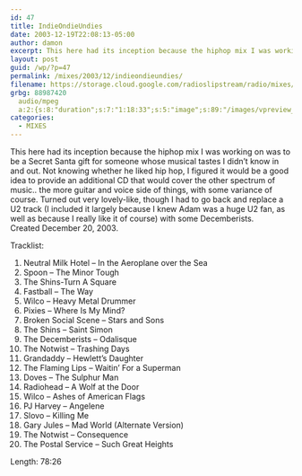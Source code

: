 ```yaml
---
id: 47
title: IndieOndieUndies
date: 2003-12-19T22:08:13-05:00
author: damon
excerpt: This here had its inception because the hiphop mix I was working on was to be a Secret Santa gift for someone whose musical tastes I didn’t know in and out. Not knowing whether he liked hip hop, I figured it would be a good idea to provide an additional CD that would cover the other spectrum of music.. the more guitar and voice side of things, with some variance of course.
layout: post
guid: /wp/?p=47
permalink: /mixes/2003/12/indieondieundies/
filename: https://storage.cloud.google.com/radioslipstream/radio/mixes/indie_ondie_undies.mp3
grbg: 88987420
  audio/mpeg
  a:2:{s:8:"duration";s:7:"1:18:33";s:5:"image";s:89:"/images/vpreview_center.png";}
categories:
  - MIXES
---
```


This here had its inception because the hiphop mix I was working on was to be a Secret Santa gift for someone whose musical tastes I didn’t know in and out. Not knowing whether he liked hip hop, I figured it would be a good idea to provide an additional CD that would cover the other spectrum of music.. the more guitar and voice side of things, with some variance of course. Turned out very lovely-like, though I had to go back and replace a U2 track (I included it largely because I knew Adam was a huge U2 fan, as well as because I really like it of course) with some Decemberists.  
Created December 20, 2003.

Tracklist:

1.  Neutral Milk Hotel – In the Aeroplane over the Sea
2.  Spoon – The Minor Tough
3.  The Shins-Turn A Square
4.  Fastball – The Way
5.  Wilco – Heavy Metal Drummer
6.  Pixies – Where Is My Mind?
7.  Broken Social Scene – Stars and Sons
8.  The Shins – Saint Simon
9.  The Decemberists – Odalisque
10. The Notwist – Trashing Days
11. Grandaddy – Hewlett’s Daughter
12. The Flaming Lips – Waitin’ For a Superman
13. Doves – The Sulphur Man
14. Radiohead – A Wolf at the Door
15. Wilco – Ashes of American Flags
16. PJ Harvey – Angelene
17. Slovo – Killing Me
18. Gary Jules – Mad World (Alternate Version)
19. The Notwist – Consequence
20. The Postal Service – Such Great Heights

Length: 78:26
